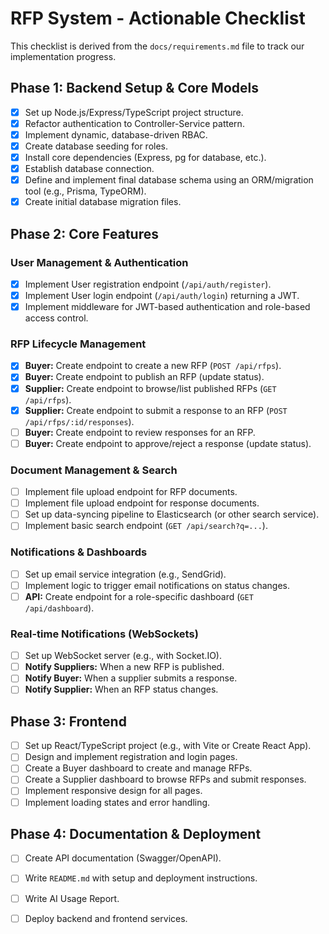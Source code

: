 # RFP System - Actionable Checklist

This checklist is derived from the `docs/requirements.md` file to track our implementation progress.

## Phase 1: Backend Setup & Core Models

-   [X] Set up Node.js/Express/TypeScript project structure.
-   [X] Refactor authentication to Controller-Service pattern.
-   [X] Implement dynamic, database-driven RBAC.
-   [X] Create database seeding for roles.
-   [X] Install core dependencies (Express, pg for database, etc.).
-   [X] Establish database connection.
-   [X] Define and implement final database schema using an ORM/migration tool (e.g., Prisma, TypeORM).
-   [X] Create initial database migration files.

## Phase 2: Core Features

### User Management & Authentication
-   [X] Implement User registration endpoint (`/api/auth/register`).
-   [X] Implement User login endpoint (`/api/auth/login`) returning a JWT.
-   [X] Implement middleware for JWT-based authentication and role-based access control.

### RFP Lifecycle Management
-   [X] **Buyer:** Create endpoint to create a new RFP (`POST /api/rfps`).
-   [X] **Buyer:** Create endpoint to publish an RFP (update status).
-   [X] **Supplier:** Create endpoint to browse/list published RFPs (`GET /api/rfps`).
-   [X] **Supplier:** Create endpoint to submit a response to an RFP (`POST /api/rfps/:id/responses`).
-   [ ] **Buyer:** Create endpoint to review responses for an RFP.
-   [ ] **Buyer:** Create endpoint to approve/reject a response (update status).

### Document Management & Search
-   [ ] Implement file upload endpoint for RFP documents.
-   [ ] Implement file upload endpoint for response documents.
-   [ ] Set up data-syncing pipeline to Elasticsearch (or other search service).
-   [ ] Implement basic search endpoint (`GET /api/search?q=...`).

### Notifications & Dashboards
-   [ ] Set up email service integration (e.g., SendGrid).
-   [ ] Implement logic to trigger email notifications on status changes.
-   [ ] **API:** Create endpoint for a role-specific dashboard (`GET /api/dashboard`).

### Real-time Notifications (WebSockets)
-   [ ] Set up WebSocket server (e.g., with Socket.IO).
-   [ ] **Notify Suppliers:** When a new RFP is published.
-   [ ] **Notify Buyer:** When a supplier submits a response.
-   [ ] **Notify Supplier:** When an RFP status changes.

## Phase 3: Frontend

-   [ ] Set up React/TypeScript project (e.g., with Vite or Create React App).
-   [ ] Design and implement registration and login pages.
-   [ ] Create a Buyer dashboard to create and manage RFPs.
-   [ ] Create a Supplier dashboard to browse RFPs and submit responses.
-   [ ] Implement responsive design for all pages.
-   [ ] Implement loading states and error handling.

## Phase 4: Documentation & Deployment

-   [ ] Create API documentation (Swagger/OpenAPI).
-   [ ] Write `README.md` with setup and deployment instructions.
-   [ ] Write AI Usage Report.
-   [ ] Deploy backend and frontend services.

